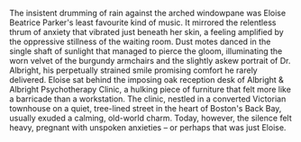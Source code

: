 The insistent drumming of rain against the arched windowpane was Eloise Beatrice Parker's least favourite kind of music.  It mirrored the relentless thrum of anxiety that vibrated just beneath her skin, a feeling amplified by the oppressive stillness of the waiting room.  Dust motes danced in the single shaft of sunlight that managed to pierce the gloom, illuminating the worn velvet of the burgundy armchairs and the slightly askew portrait of Dr. Albright, his perpetually strained smile promising comfort he rarely delivered. Eloise sat behind the imposing oak reception desk of Albright & Albright Psychotherapy Clinic, a hulking piece of furniture that felt more like a barricade than a workstation. The clinic, nestled in a converted Victorian townhouse on a quiet, tree-lined street in the heart of Boston's Back Bay, usually exuded a calming, old-world charm. Today, however, the silence felt heavy, pregnant with unspoken anxieties – or perhaps that was just Eloise.
